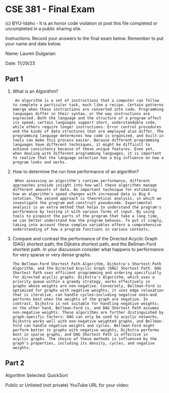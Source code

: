# CSE 381 - Final Exam 

(c) BYU-Idaho - It is an honor code violation ot post this file completed or uncompleted in a public sharing site.

Instructions:  Record your answers to the final exam below.  Remember to put your name and date below.

Name: Lauren Dulgarian 

Date: 11/29/23

## Part 1

1. What is an Algorithm?
        
        An algorithm is a set of instructions that a computer can follow to complete a particular task, much like a recipe. Certain patterns emerge when these instructions are converted into code. Programming languages differ in their syntax, or the way instructions are expressed. Both the language and the structure of a program affect its speed; certain languages support short, understandable code, while others require longer instructions. Error control procedures and the kinds of data structures that are employed also differ. The programming language determines how code is organized, and built-in tools can make this process easier. Because different programming languages have different techniques, it might be difficult to achieve consistency because of these unique features. Even yet, when dealing with different programming languages, it is important to realize that the language selection has a big influence on how a program looks and works.

2. How to determine the run time performance of an algorithm? 

        When assessing an algorithm's runtime performance, different approaches provide insight into how well these algorithms manage different amounts of data. An important technique for estimating how an algorithm's speed changes with increased data is Big O notation. The second approach is theoretical analysis, in which we investigate the program and construct pseudocode. Experimental analysis is an extra method that helps to understand the program's performance by testing it with various forms of input. By using tools to pinpoint the parts of the program that take a long time, we can better understand how the program behaves. To put it simply, taking into account these complex variables offers a comprehensive understanding of how a program functions in various contexts.


3. Compare and contrast the performance of the Directed Acyclic Graph (DAG) shortest path, the Dijkstra shortest path, and the Bellman-Ford shortest path. In your discussion consider what happens to performance for very sparse or very dense graphs.

       The Bellman-Ford Shortest Path Algorithm, Dijkstra's Shortest Path Algorithm, and the Directed Acyclic Graph (DAG) Shortest Path. DAG Shortest Path uses efficient programming and ordering specifically for directed acyclic graphs. Dijkstra's Algorithm, which uses a priority queue within a greedy strategy, works effectively in graphs whose weights are non-negative. Conversely, Bellman-Ford is optimized for graphs with negative weights; it uses edge relaxation that is iterative, can handle cycles—including negative ones—and performs best when the weights of the graph are negative. In contrast, Dijkstra is not suitable for handling negative weights; on the other hand, Bellman-Ford is, and DAG Shortest Path assumes non-negative weights. These algorithms are further distinguished by graph-specific factors: DAG can only be used to acyclic networks, Dijkstra works well with non-negative weighted graphs, and Bellman-Ford can handle negative weights and cycles. Bellman-Ford might perform better in graphs with negative weights, Dijkstra performs best in sparse graphs, and DAG Shortest Path is effective in acyclic graphs. The choice of these methods is influenced by the graph's properties, including its density, cycles, and negative weights.

## Part 2

Algorithm Selected: QuickSort

Public or Unlisted (not private) YouTube URL for your video:

